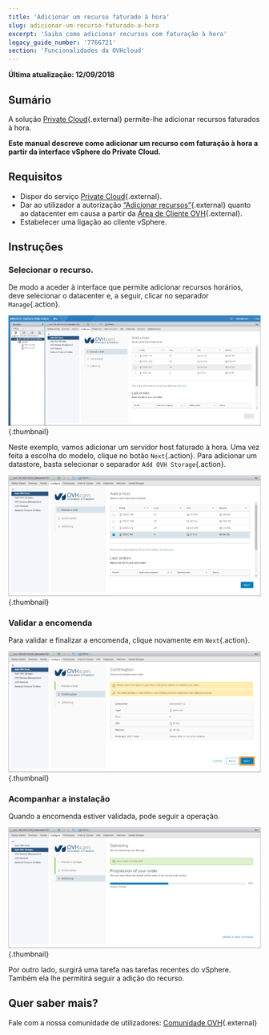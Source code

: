 ```yaml
---
title: 'Adicionar um recurso faturado à hora'
slug: adicionar-um-recurso-faturado-a-hora
excerpt: 'Saiba como adicionar recursos com faturação à hora'
legacy_guide_number: '7766721'
section: 'Funcionalidades da OVHcloud'
---
```


**Última atualização: 12/09/2018**

## Sumário

A solução [Private Cloud](https://www.ovh.pt/private-cloud/){.external} permite-lhe adicionar recursos faturados à hora.

**Este manual descreve como adicionar um recurso com faturação à hora a partir da interface vSphere do Private Cloud.**

## Requisitos

* Dispor do serviço [Private Cloud](https://www.ovh.pt/private-cloud/){.external}.
* Dar ao utilizador a autorização [“Adicionar recursos”](https://docs.ovh.com/fr/private-cloud/changer-les-droits-d-un-utilisateur/){.external} quanto ao datacenter em causa a partir da [Área de Cliente OVH](https://www.ovh.com/auth/?action=gotomanager){.external}.
* Estabelecer uma ligação ao cliente vSphere.


## Instruções

### Selecionar o recurso.

De modo a aceder à interface que permite adicionar recursos horários, deve selecionar o datacenter e, a seguir, clicar no separador `Manage`{.action}.

![Adicionar host](images/addhost_01.png){.thumbnail}

Neste exemplo, vamos adicionar um servidor host faturado à hora. Uma vez feita a escolha do modelo, clique no botão `Next`{.action}. Para adicionar um datastore, basta selecionar o separador `Add OVH Storage`{.action}.

![Adicionar host](images/addhost_03.png){.thumbnail}


### Validar a encomenda

Para validar e finalizar a encomenda, clique novamente em `Next`{.action}.

![](images/addhost_04.png){.thumbnail}

### Acompanhar a instalação

Quando a encomenda estiver validada, pode seguir a operação.

![](images/addhost_06.png){.thumbnail}

Por outro lado, surgirá uma tarefa nas tarefas recentes do vSphere. Também ela lhe permitirá seguir a adição do recurso.


## Quer saber mais?

Fale com a nossa comunidade de utilizadores: [Comunidade OVH](https://community.ovh.com/en/){.external}
